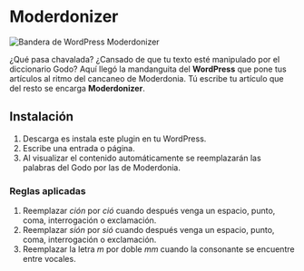 # Moderdonizer
![Bandera de WordPress Moderdonizer](https://demos.maugelves.com/moderdonizer/modernonizer-logo-600.png)

¿Qué pasa chavalada? ¿Cansado de que tu texto esté manipulado por el diccionario Godo?
Aquí llegó la mandanguita del **WordPress** que pone tus artículos al ritmo del cancaneo de Moderdonia.
Tú escribe tu artículo que del resto se encarga **Moderdonizer**.

## Instalación
1) Descarga es instala este plugin en tu WordPress.
2) Escribe una entrada o página.
3) Al visualizar el contenido automáticamente se reemplazarán las palabras del Godo por las de Moderdonia.

### Reglas aplicadas
1) Reemplazar *ción* por *ció* cuando después venga un espacio, punto, coma, interrogación o exclamación.
2) Reemplazar *sión* por *sió* cuando después venga un espacio, punto, coma, interrogación o exclamación.
3) Reemplazar la letra *m* por doble *mm* cuando la consonante se encuentre entre vocales.
